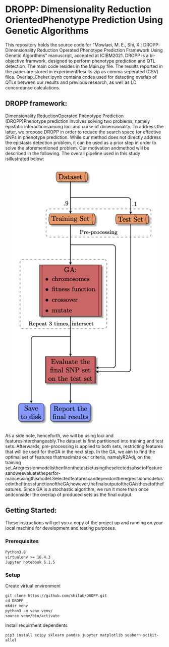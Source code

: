 # DROPP: Dimensionality Reduction OrientedPhenotype Prediction Using Genetic Algorithms

This repository holds the source code for "Mowlaei, M. E., Shi, X.: DROPP: Dimensionality Reduction Operated Phenotype Prediction Framework Using Genetic Algorithms" manuscript, accepted at ICIBM2021. DROPP is a bi-objective framwork, designed to perform phenotype prediction and QTL detection. The main code resides in the Main.py file. The results reported in the paper are stored in experimentResults.zip as comma seperated (CSV) files. Overlap_Cheker.ipynb contains codes used for detecting overlap of QTLs between our results and previous research, as well as LD concordance calculations.

## DROPP framework:
Dimensionality ReductionOperated Phenotype Prediction (DROPP)Phenotype prediction involves solving two problems, namely epistatic interactionsamong loci and curse of dimensionality. To address the latter, we propose DROPP in order to reduce the search space for effective SNPs in phenotype prediction. While our method does not directly address the epistasis detection problem, it can be used as a prior step in order to solve the aforementioned problem. Our motivation andmethod will be described in the following. The overall pipeline used in this study isillustrated below:

<p align="center">
  <img width="460" height="auto" src="https://github.com/shilab/DROPP/blob/3fdca0252e373ffe5194a2aa9bb0a07762a3f80e/assets/Figure%203.png">
</p>


As a side note, henceforth, we will be using loci and featuresinterchangeably.The  dataset  is  first  partitioned  into  training  and  test  sets.  Afterwards,  pre-processing  is  applied  to  both  sets,  restricting  features  that  will  be  used  for  theGA in the next step. In the GA, we aim to find the optimal set of features thatmaximize our criteria, namelyR2Adj, on the training set.Aregressionmodelisthenfitonthetestsetusingtheselectedsubsetoffeaturesandweevaluatetheperfor-manceusingthismodel.SelectedfeaturescandependontheregressionmodelusedinthefitnessfunctionoftheGA;however,thefinaloutputoftheGAisthesetofthefeatures. Since GA is a stochastic algorithm, we run it more than once andconsider the overlap of produced sets as the final output.
## Getting Started:

These instructions will get you a copy of the project up and running on your local machine for development and testing purposes. 

### Prerequisites
```
Python3.8 
virtualenv >= 16.4.3
Jupyter notebook 6.1.5
```
### Setup

Create virtual environment

```
git clone https://github.com/shilab/DROPP.git
cd DROPP
mkdir venv
python3 -m venv venv/
source venv/bin/activate
```
Install requirment dependents
```
pip3 install scipy sklearn pandas jupyter matplotlib seaborn scikit-allel
```

